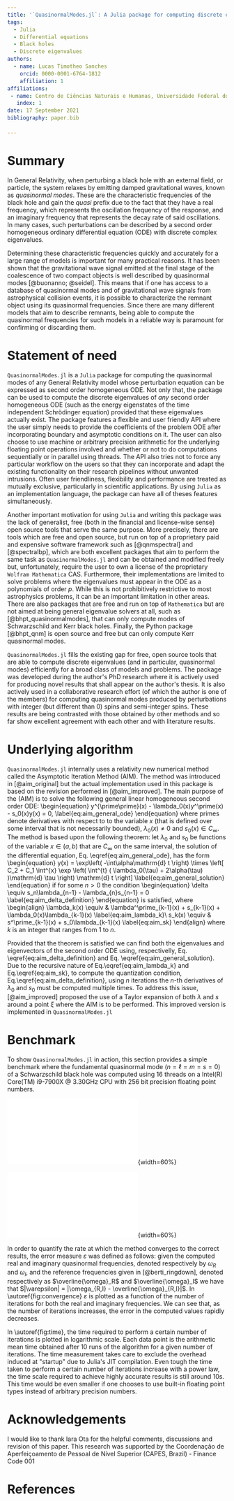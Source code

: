 ```yaml
---
title: '`QuasinormalModes.jl`: A Julia package for computing discrete eigenvalues of second order ODEs'
tags:
  - Julia
  - Differential equations
  - Black holes
  - Discrete eigenvalues
authors:
  - name: Lucas Timotheo Sanches
    orcid: 0000-0001-6764-1812
    affiliation: 1 
affiliations:
 - name: Centro de Ciências Naturais e Humanas, Universidade Federal do ABC (UFABC)
   index: 1
date: 17 September 2021
bibliography: paper.bib

---
```


# Summary

In General Relativity, when perturbing a black hole with an external field, or particle, the system relaxes by emitting damped gravitational waves, known as *quasinormal modes*. These are the characteristic frequencies of the black hole and gain the *quasi* prefix due to the fact that they have a real frequency, which represents the oscillation frequency of the response, and an imaginary frequency that represents the decay rate of said oscillations. In many cases, such perturbations can be described by a second order homogeneous ordinary differential equation (ODE) with discrete complex eigenvalues.

Determining these characteristic frequencies quickly and accurately for a large range of models is important for many practical reasons. It has been shown that the gravitational wave signal emitted at the final stage of the coalescence of two compact objects is well described by quasinormal modes [@buonanno; @seidel]. This means that if one has access to a database of quasinormal modes and of gravitational wave signals from astrophysical collision events, it is possible to characterize the remnant object using its quasinormal frequencies. Since there are many different models that aim to describe remnants, being able to compute the quasinormal frequencies for such models in a reliable way is paramount for confirming or discarding them.

# Statement of need

`QuasinormalModes.jl` is a `Julia` package for computing the quasinormal modes of any General Relativity model whose perturbation equation can be expressed as second order  homogeneous ODE. Not only that, the package can be used to compute the discrete eigenvalues of *any* second order homogeneous ODE (such as the energy eigenstates of the time independent Schrödinger equation) provided that these eigenvalues actually exist. The package features a flexible and user friendly API where the user simply needs to provide the coefficients of the problem ODE after incorporating boundary and asymptotic conditions on it. The user can also choose to use machine or arbitrary precision arithmetic for the underlying floating point operations involved and whether or not to do computations sequentially or in parallel using threads. The API also tries not to force any particular workflow on the users so that they can incorporate and adapt the existing functionality on their research pipelines without unwanted intrusions. Often user friendliness, flexibility and performance are treated as mutually exclusive, particularly in scientific applications. By using `Julia` as an implementation language, the package can have all of theses features simultaneously.

Another important motivation for using `Julia` and writing this package was the lack of generalist, free (both in the financial and license-wise sense) open source tools that serve the same purpose. More precisely, there are tools which are free and open source, but run on top of a proprietary paid and expensive software framework such as [@qnmspectral] and [@spectralbp], which are both excellent packages that aim to perform the same task as `QuasinormalModes.jl` and can be obtained and modified freely but, unfortunately, require the user to own a license of the proprietary `Wolfram Mathematica` CAS. Furthermore, their implementations are limited to solve problems where the eigenvalues must appear in the ODE as a polynomials of order $p$. While this is not prohibitively restrictive to most astrophysics problems, it can be an important limitation in other areas. There are also packages that are free and run on top of `Mathematica` but are not aimed at being general eigenvalue solvers at all, such as [@bhpt_quasinormalmodes], that can only compute modes of Schwarzschild and Kerr black holes. Finally, the Python package [@bhpt_qnm] is open source and free but can only compute Kerr quasinormal modes.

`QuasinormalModes.jl` fills the existing gap for free, open source tools that are able to compute discrete eigenvalues (and in particular, quasinormal modes) efficiently for a broad class of models and problems. The package was developed during the author's PhD research where it is actively used for producing novel results that shall appear on the author's thesis. It is also actively used in a collaborative research effort (of which the author is one of the members) for computing quasinormal modes produced by perturbations with integer (but different than 0) spins and semi-integer spins. These results are being contrasted with those obtained by other methods and so far show excellent agreement with each other and with literature results.

# Underlying algorithm

`QuasinormalModes.jl` internally uses a relativity new numerical method called the Asymptotic Iteration Method (AIM). The method was introduced in [@aim_original] but the actual implementation used in this package is based on the revision performed in [@aim_improved]. The main purpose of the (AIM) is to solve the following general linear homogeneous second order ODE:
\begin{equation}
    y^{\prime\prime}(x) - \lambda_0(x)y^\prime(x) - s_0(x)y(x) = 0,
    \label{eq:aim_general_ode}
\end{equation}
where primes denote derivatives with respect to to the variable $x$ (that is defined over some interval that is not necessarily bounded), $\lambda_0(x) \neq 0$ and $s_0(x) \in C_\infty$. The method is based upon the following theorem: let $\lambda_0$ and $s_0$ be functions of the variable $x \in (a,b)$ that are $C_\infty$ on the same interval, the solution of the differential equation, Eq. \eqref{eq:aim_general_ode}, has the form
\begin{equation}
    y(x) = \exp\left( -\int\alpha\mathrm{d} t \right) \times \left[ C_2 + C_1 \int^{x} \exp \left( \int^{t} ( \lambda_0(\tau) + 2\alpha(\tau) )\mathrm{d} \tau \right) \mathrm{d} t \right]
    \label{eq:aim_general_solution}
\end{equation}
if for some $n>0$ the condition
\begin{equation}
    \delta \equiv s_n\lambda_{n-1} - \lambda_{n}s_{n-1} = 0
    \label{eq:aim_delta_definition}
\end{equation}
is satisfied, where
\begin{align}
    \lambda_k(x) \equiv & \lambda^\prime_{k-1}(x) + s_{k-1}(x) + \lambda_0(x)\lambda_{k-1}(x) \label{eq:aim_lambda_k}\\
    s_k(x) \equiv & s^\prime_{k-1}(x) + s_0\lambda_{k-1}(x) \label{eq:aim_sk}
\end{align}
where $k$ is an integer that ranges from $1$ to $n$.

Provided that the theorem is satisfied we can find both the eigenvalues and eigenvectors of the second order ODE using, respectivelly, Eq. \eqref{eq:aim_delta_definition} and Eq. \eqref{eq:aim_general_solution}. Due to the recursive nature of Eq.\eqref{eq:aim_lambda_k} and Eq.\eqref{eq:aim_sk}, to compute the quantization condition, Eq.\eqref{eq:aim_delta_definition}, using $n$ iterations the $n$-th derivatives of $\lambda_0$ and $s_0$ must be computed multiple times. To address this issue, [@aim_improved] proposed the use of a Taylor expansion of both $\lambda$ and $s$ around a point $\xi$ where the AIM is to be performed. This improved version is implemented in `QuasinormalModes.jl`

# Benchmark

To show `QuasinormalModes.jl` in action, this section provides a simple benchmark where the fundamental quasinormal mode ($n=\ell=m=s=0$) of a Schwarzschild black hole was computed using 16 threads on a Intel(R) Core(TM) i9-7900X @ 3.30GHz CPU with 256 bit precision floating point numbers. 

![Error convergence for the fundamental Schwarzschild quasinormal mode as a function of the number of AIM iterations.\label{fig:convergence}](err.pdf){width=60%}

![Time taken to compute the fundamental Schwarzschild quasinormal mode as a function of the number of AIM iterations on a logarithmic scale.\label{fig:time}](perf.pdf){width=60%}

In order to quantify the rate at which the method converges to the correct results, the error measure $\varepsilon$ was defined as follows: given the computed real and imaginary quasinormal frequencies, denoted respectively by $\omega_R$ and $\omega_I$, and the reference frequencies given in [@berti_ringdown], denoted respectively as $\overline{\omega}_R$ and $\overline{\omega}_I$ we have that $|\varepsilon| = |\omega_{R,I} - \overline{\omega}_{R,I}|$. In \autoref{fig:convergence} $\varepsilon$ is plotted as a function of the number of iterations for both the real and imaginary frequencies. We can see that, as the number of iterations increases, the error in the computed values rapidly decreases.

In \autoref{fig:time}, the time required to perform a certain number of iterations is plotted in logarithmic scale. Each data point is the arithmetic mean time obtained after 10 runs of the algorithm for a given number of iterations. The time measurement takes care to exclude the overhead induced at "startup" due to Julia's JIT compilation. Even tough the time taken to perform a certain number of iterations increase with a power law, the time scale required to achieve highly accurate results is still around 10s. This time would be even smaller if one chooses to use built-in floating point types instead of arbitrary precision numbers.

# Acknowledgements

I would like to thank Iara Ota for the helpful comments, discussions and revision of this paper. This research was supported by the Coordenação de Aperfeiçoamento de Pessoal de Nível Superior (CAPES, Brazil) - Finance Code 001

# References
